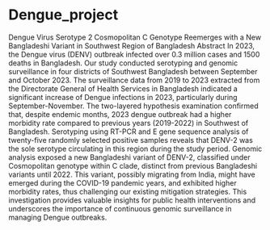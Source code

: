 # Dengue_project
Dengue Virus Serotype 2 Cosmopolitan C Genotype Reemerges with a New Bangladeshi Variant in Southwest Region of Bangladesh
Abstract
In 2023, the Dengue virus (DENV) outbreak infected over 0.3 million cases and 1500 deaths in Bangladesh. Our study conducted serotyping and genomic surveillance in four districts of Southwest Bangladesh between September and October 2023. The surveillance data from 2019 to 2023 extracted from the Directorate General of Health Services in Bangladesh indicated a significant increase of Dengue infections in 2023, particularly during September-November. The two-layered hypothesis examination confirmed that, despite endemic months, 2023 dengue outbreak had a higher morbidity rate compared to previous years (2019-2022) in Southwest of Bangladesh. Serotyping using RT-PCR and E gene sequence analysis of twenty-five randomly selected positive samples reveals that DENV-2 was the sole serotype circulating in this region during the study period. Genomic analysis exposed a new Bangladeshi variant of DENV-2, classified under Cosmopolitan genotype within C clade, distinct from previous Bangladeshi variants until 2022. This variant, possibly migrating from India, might have emerged during the COVID-19 pandemic years, and exhibited higher morbidity rates, thus challenging our existing mitigation strategies. This investigation provides valuable insights for public health interventions and underscores the importance of continuous genomic surveillance in managing Dengue outbreaks.

